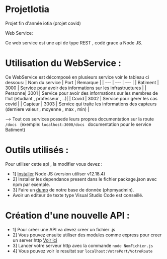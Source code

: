 # ProjetIotia
Projet fin d'année iotia (projet covid)

Web Service:

Ce web service est une api de type REST , codé grace a Node JS.

# Utilisation du WebService :

Ce WebService est décomposé en plusieurs service voir le tableau ci dessous:
| Nom du service | Port | Remarque |
| --- | --- | --- |
| Batiment  | 3000 | Service pour avoir des informations sur les infrastructures |
| Personne| 3001 | Service pour avoir des informations sur les membres de l'iut (etudiant , professeur , ..)|
| Covid | 3002 | Service pour gérer les cas covid |
| Capteur  | 3003 | Service qui traite les informations des capteurs (derniere valeur , moyenne , max , min) |

--> Tout ces services possede leurs propres documentation sur la route  ```/docs ``` (exemple:  ```localhost:3000/docs ``` documentation pour le service Batiment)


# Outils utilisés :

Pour utiliser cette api , la modifier vous devez :

- 1] [Installer](https://nodejs.org/en/) Node JS (version utiliser v12.18.4)
- 2] Installer les dependance present dans le fichier package.json avec npm par exemple.
- 3] Faire un [dump](https://github.com/LENSAlex/ProjetIotia/blob/documentation/ScriptSQL.txt) de notre base de donnée (phpmyadmin).
- Avoir un editeur de texte type Visual Studio Code est conseillé.


# Création d'une nouvelle API :

- 1] Pour créer une API va devez creer un fichier .js
- 2] Vous pouvez ensuite utiliser des modules comme express pour creer un server http [Voir ici](https://www.npmjs.com/package/express)
- 3] Lancer votre serveur http avec la commande   ```node NomFichier.js```
- 4] Vous pouvez voir le resultat sur ```localhost:VotrePort/VotreRoute ```

